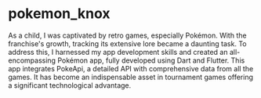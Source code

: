 # pokemon_knox

As a child, I was captivated by retro games, especially Pokémon. With the franchise's growth, tracking its extensive lore became a daunting task. To address this, I harnessed my app development skills and created an all-encompassing Pokémon app, fully developed using Dart and Flutter. This app integrates PokeApi, a detailed API with comprehensive data from all the games. It has become an indispensable asset in tournament games offering a significant technological advantage.


